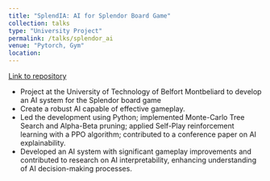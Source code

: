 ```yaml
---
title: "SplendIA: AI for Splendor Board Game"
collection: talks
type: "University Project"
permalink: /talks/splendor_ai
venue: "Pytorch, Gym"
location: 
---
```

[Link to repository](https://github.com/MaximeSzymanski/splendia)
- Project at the University of Technology of Belfort Montbeliard to develop an AI system for the Splendor board game
- Create a robust AI capable of effective gameplay.
-  Led the development using Python; implemented Monte-Carlo Tree Search and Alpha-Beta pruning; applied Self-Play
reinforcement learning with a PPO algorithm; contributed to a conference paper on AI explainability.
- Developed an AI system with significant gameplay improvements and contributed to research on AI interpretability, enhancing understanding of AI decision-making processes.
